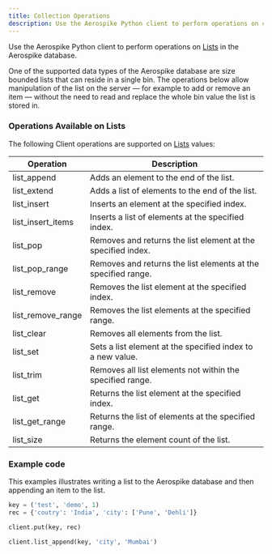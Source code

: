 ```yaml
---
title: Collection Operations
description: Use the Aerospike Python client to perform operations on collections in the Aerospike database.
---
```


Use the Aerospike Python client to perform operations on [Lists](/docs/guide/cdt-list.html) in the Aerospike database.

One of the supported data types of the Aerospike database are size bounded lists that can reside in a single bin. The operations below allow manipulation of the list on the server &mdash; for example to add or remove an item &mdash; without the need to read and replace the whole bin value the list is stored in.

### Operations Available on Lists

The following Client operations are supported on [Lists](/docs/guide/cdt-list.html) values:
 
Operation | Description
--- | ---
list_append | Adds an element to the end of the list.
list_extend | Adds a list of elements to the end of the list.
list_insert | Inserts an element at the specified index.
list_insert_items | Inserts a list of elements at the specified index.
list_pop | Removes and returns the list element at the specified index.
list_pop_range | Removes and returns the list elements at the specified range.
list_remove | Removes the list element at the specified index.
list_remove_range | Removes the list elements at the specified range.
list_clear | Removes all elements from the list.
list_set | Sets a list element at the specified index to a new value.
list_trim | Removes all list elements not within the specified range.
list_get | Returns the list element at the specified index.
list_get_range | Returns the list of elements at the specified range.
list_size | Returns the element count of the list.

### Example code

This examples illustrates writing a list to the Aerospike database and then appending an item to the list.

```python
key = ('test', 'demo', 1)
rec = {'coutry': 'India', 'city': ['Pune', 'Dehli']}

client.put(key, rec)

client.list_append(key, 'city', 'Mumbai')


```
